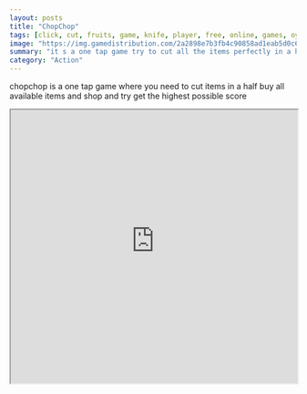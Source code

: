 ```yaml
---
layout: posts
title: "ChopChop"
tags: [click, cut, fruits, game, knife, player, free, online, games, oyna, game, free, games, play, play, games]
image: "https://img.gamedistribution.com/2a2898e7b3fb4c90858ad1eab5d0c63c-512x384.jpeg"
summary: "it s a one tap game try to cut all the items perfectly in a half except the bomb of course  free online games oyna game free games play play games"
category: "Action"
---
```


chopchop is a one tap game where you need to cut items in a half buy all available items and shop and try get the highest possible score

<iframe width="100%" height="480px;" src="https://html5.gamedistribution.com/2a2898e7b3fb4c90858ad1eab5d0c63c/"></iframe>